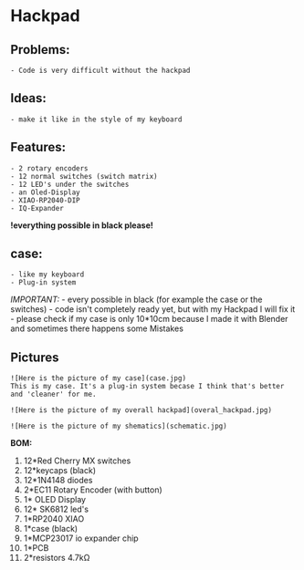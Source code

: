 # Hackpad

## Problems:
	- Code is very difficult without the hackpad

## Ideas:
	- make it like in the style of my keyboard

## Features:
	- 2 rotary encoders
	- 12 normal switches (switch matrix)
	- 12 LED's under the switches 
	- an Oled-Display
	- XIAO-RP2040-DIP
	- IQ-Expander
   **!everything possible in black please!**

## case:
	- like my keyboard
	- Plug-in system


*IMPORTANT:*
	- every possible in black (for example the case or the switches)
	- code isn't completely ready yet, but with my Hackpad I will fix it
	- please check if my case is only 10*10cm because I made it with Blender and sometimes there happens some Mistakes

## Pictures
	![Here is the picture of my case](case.jpg)
	This is my case. It's a plug-in system becase I think that's better and 'cleaner' for me.

	![Here is the picture of my overall hackpad](overal_hackpad.jpg)
	
	![Here is the picture of my shematics](schematic.jpg)

**BOM:**
1. 12*Red Cherry MX switches
2. 12*keycaps (black)
3. 12*1N4148 diodes
4. 2*EC11 Rotary Encoder (with button) 
5. 1* OLED Display
6. 12* SK6812 led's
7. 1*RP2040 XIAO
8. 1*case (black)
9. 1*MCP23017 io expander chip
10. 1*PCB
11. 2*resistors 4.7kΩ

